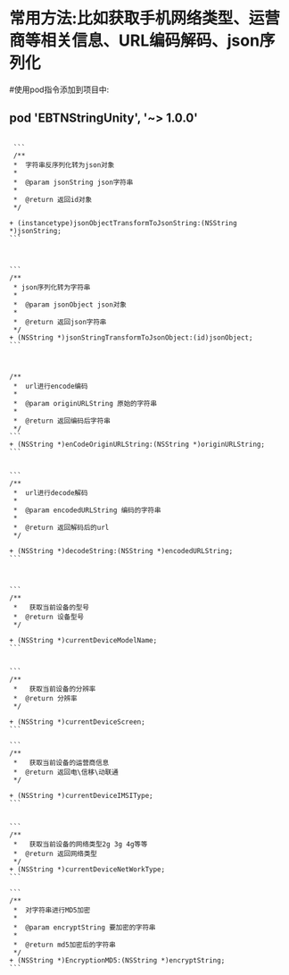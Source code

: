 # 常用方法:比如获取手机网络类型、运营商等相关信息、URL编码解码、json序列化

#使用pod指令添加到项目中:

 <h2>pod 'EBTNStringUnity', '~> 1.0.0'</h2>

 <pre>
 <code>
 ```
 /**
 *  字符串反序列化转为json对象
 *
 *  @param jsonString json字符串
 *
 *  @return 返回id对象
 */
 
+ (instancetype)jsonObjectTransformToJsonString:(NSString *)jsonString;
```



```
/**
 * json序列化转为字符串
 *
 *  @param jsonObject json对象
 *
 *  @return 返回json字符串
 */
+ (NSString *)jsonStringTransformToJsonObject:(id)jsonObject;
```



/**
 *  url进行encode编码
 *
 *  @param originURLString 原始的字符串
 *
 *  @return 返回编码后字符串
 */
```
+ (NSString *)enCodeOriginURLString:(NSString *)originURLString;
```


```
/**
 *  url进行decode解码
 *
 *  @param encodedURLString 编码的字符串
 *
 *  @return 返回解码后的url
 */

+ (NSString *)decodeString:(NSString *)encodedURLString;
```



```
/**
 *   获取当前设备的型号
 *  @return 设备型号
 */

+ (NSString *)currentDeviceModelName;
```


```
/**
 *   获取当前设备的分辨率
 *  @return 分辨率
 */

+ (NSString *)currentDeviceScreen;
```

```
/**
 *   获取当前设备的运营商信息
 *  @return 返回电\信移\动联通
 */

+ (NSString *)currentDeviceIMSIType;
```


```
/**
 *   获取当前设备的网络类型2g 3g 4g等等
 *  @return 返回网络类型
 */
+ (NSString *)currentDeviceNetWorkType;
```

```
/**
 *  对字符串进行MD5加密
 *
 *  @param encryptString 要加密的字符串
 *
 *  @return md5加密后的字符串
 */
+ (NSString *)EncryptionMD5:(NSString *)encryptString;
```
</pre>
</code>
